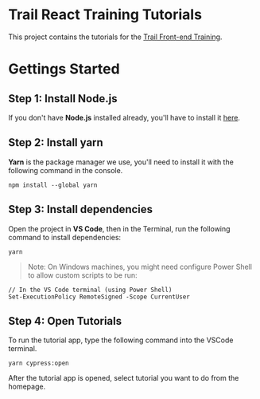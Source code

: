 # Trail React Training Tutorials

This project contains the tutorials for the [Trail Front-end Training](https://app.clickup.com/36621220/v/dc/12xjx4-13762).

# Gettings Started

## Step 1: Install Node.js

If you don't have **Node.js** installed already, you'll have to install it [here](https://nodejs.org/en/).

## Step 2: Install yarn

**Yarn** is the package manager we use, you'll need to install it with the following command in the console.

```
npm install --global yarn
```

## Step 3: Install dependencies

Open the project in **VS Code**, then in the Terminal, run the following command to install dependencies:

```
yarn
```

> Note: On Windows machines, you might need configure Power Shell to allow custom scripts to be run:

```
// In the VS Code terminal (using Power Shell)
Set-ExecutionPolicy RemoteSigned -Scope CurrentUser
```

## Step 4: Open Tutorials

To run the tutorial app, type the following command into the VSCode terminal.

```
yarn cypress:open
```

After the tutorial app is opened, select tutorial you want to do from the homepage.
